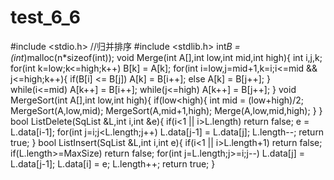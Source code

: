 # test_6_6
#include <stdio.h>
//归并排序
#include <stdlib.h>
int*B = (int*)malloc(n*sizeof(int));
void Merge(int A[],int low,int mid,int high){
	int i,j,k;
	for(int k=low;k<=high;k++)
		B[k] = A[k];
	for(int i=low,j=mid+1,k=i;i<=mid && j<=high;k++){
		if(B[i] <= B[j])
			A[k] = B[i++];
		else
			A[k] = B[j++];
	}
	while(i<=mid)
		A[k++] = B[i++];
	while(j<=high)
		A[k++] = B[j++];
}
void MergeSort(int A[],int low,int high){
	if(low<high){
		int mid = (low+high)/2;
		MergeSort(A,low,mid);
		MergeSort(A,mid+1,high);
		Merge(A,low,mid,high);
	}
}
bool ListDelete(SqList &L,int i,int &e){
	if(i<1 || i>L.length)
		return false;
	e = L.data[i-1];
	for(int j=i;j<L.length;j++)
		L.data[j-1] = L.data[j];
	L.length--;
	return true;
}
bool ListInsert(SqList &L,int i,int e){
	if(i<1 || i>L.length+1)
		return false;
	if(L.length>=MaxSize)
		return false;
	for(int j=L.length;j>=i;j--)
		L.data[j] = L.data[j-1];
	L.data[i] = e;
	L.length++;
	return true;
}
